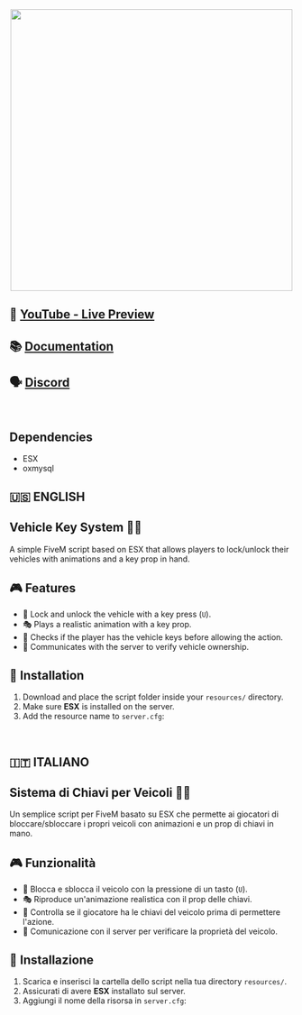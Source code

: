 <div align='center' href="https://github.com/tuo-username/tuo-repo/blob/main/README.md"><img src='https://clubhouserp.it/wp-content/uploads/2025/03/carkey.jpg' width="500px"></div>


## 🔗 **[YouTube - Live Preview](https://www.youtube.com/watch?v=b9Q7kJWQ258)**  
## 📚 **[Documentation](https://mekez-dev.gitbook.io/mekez-dev/free-resources/carkeys)**  
## 🗣️ **[Discord](https://discord.gg/Uuambesy3N)**  

<br>

## Dependencies
- ESX
- oxmysql

## 🇺🇸 ENGLISH

## Vehicle Key System 🚗🔑

A simple FiveM script based on ESX that allows players to lock/unlock their vehicles with animations and a key prop in hand.

## 🎮 Features
- 🔐 Lock and unlock the vehicle with a key press (`U`).
- 🎭 Plays a realistic animation with a key prop.
- 🚗 Checks if the player has the vehicle keys before allowing the action.
- 📡 Communicates with the server to verify vehicle ownership.

## 📌 Installation
1. Download and place the script folder inside your `resources/` directory.
2. Make sure **ESX** is installed on the server.
3. Add the resource name to `server.cfg`:



<br>

## 🇮🇹 ITALIANO

## Sistema di Chiavi per Veicoli 🚗🔑

Un semplice script per FiveM basato su ESX che permette ai giocatori di bloccare/sbloccare i propri veicoli con animazioni e un prop di chiavi in mano.

## 🎮 Funzionalità
- 🔐 Blocca e sblocca il veicolo con la pressione di un tasto (`U`).
- 🎭 Riproduce un'animazione realistica con il prop delle chiavi.
- 🚗 Controlla se il giocatore ha le chiavi del veicolo prima di permettere l'azione.
- 📡 Comunicazione con il server per verificare la proprietà del veicolo.

## 📌 Installazione
1. Scarica e inserisci la cartella dello script nella tua directory `resources/`.
2. Assicurati di avere **ESX** installato sul server.
3. Aggiungi il nome della risorsa in `server.cfg`:
